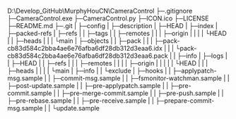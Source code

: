 D:\Develop_GitHub\MurphyHouCN\CameraControl
├─.gitignore
├─CameraControl.exe
├─CameraControl.py
├─ICON.ico
├─LICENSE
├─README.md
├─.git
|  ├─config
|  ├─description
|  ├─HEAD
|  ├─index
|  ├─packed-refs
|  ├─refs
|  |  ├─tags
|  |  ├─remotes
|  |  |    ├─origin
|  |  |    |   └HEAD
|  |  ├─heads
|  |  |   └main
|  ├─objects
|  |    ├─pack
|  |    |  ├─pack-cb83d584c2bba4ae6e76afba6df28db312d3eaa6.idx
|  |    |  └pack-cb83d584c2bba4ae6e76afba6df28db312d3eaa6.pack
|  |    ├─info
|  ├─logs
|  |  ├─HEAD
|  |  ├─refs
|  |  |  ├─remotes
|  |  |  |    ├─origin
|  |  |  |    |   └HEAD
|  |  |  ├─heads
|  |  |  |   └main
|  ├─info
|  |  └exclude
|  ├─hooks
|  |   ├─applypatch-msg.sample
|  |   ├─commit-msg.sample
|  |   ├─fsmonitor-watchman.sample
|  |   ├─post-update.sample
|  |   ├─pre-applypatch.sample
|  |   ├─pre-commit.sample
|  |   ├─pre-merge-commit.sample
|  |   ├─pre-push.sample
|  |   ├─pre-rebase.sample
|  |   ├─pre-receive.sample
|  |   ├─prepare-commit-msg.sample
|  |   └update.sample